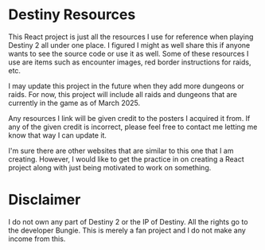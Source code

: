 # Destiny Resources

This React project is just all the resources I use for reference when playing Destiny 2 all under one place. I figured I might as well share this if anyone wants to see the source code or use it as well. Some of these resources I use are items such as encounter images, red border instructions for raids, etc.

I may update this project in the future when they add more dungeons or raids. For now, this project will include all raids and dungeons that are currently in the game as of March 2025.

Any resources I link will be given credit to the posters I acquired it from. If any of the given credit is incorrect, please feel free to contact me letting me know that way I can update it.

I'm sure there are other websites that are similar to this one that I am creating. However, I would like to get the practice in on creating a React project along with just being motivated to work on something.

# Disclaimer

I do not own any part of Destiny 2 or the IP of Destiny. All the rights go to the developer Bungie. This is merely a fan project and I do not make any income from this.

